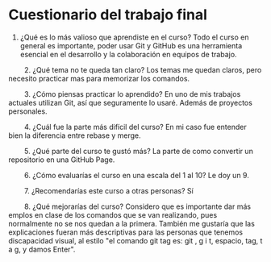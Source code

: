 # Cuestionario del trabajo final
1. ¿Qué es lo más valioso que aprendiste en el curso?
Todo el curso en general es importante, poder usar Git y GitHub es una herramienta esencial en el desarrollo y la colaboración en equipos de trabajo.

        2. ¿Qué tema no te queda tan claro?
Los temas me quedan claros, pero necesito practicar mas para memorizar los comandos.

        3. ¿Cómo piensas practicar lo aprendido?
En uno de mis trabajos actuales utilizan Git, así que seguramente lo usaré. Además de proyectos personales.

        4. ¿Cuál fue la parte más difícil del curso?
En mi caso fue entender bien la diferencia entre rebase y merge.

        5. ¿Qué parte del curso te gustó más?
La parte de como convertir un repositorio en una GitHub Page.

        6. ¿Cómo evaluarías el curso en una escala del 1 al 10?
Le doy un 9.

        7. ¿Recomendarías este curso a otras personas?
Sí

        8. ¿Qué mejorarías del curso?
Considero que es importante dar más emplos en clase de los comandos que se van realizando, pues normalmente no se nos quedan a la primera.
También me gustaría que las explicaciones fueran más descriptivas para las personas que tenemos discapacidad visual, al estilo "el comando git tag es: git , g i t, espacio, tag, t a g, y damos Enter".

